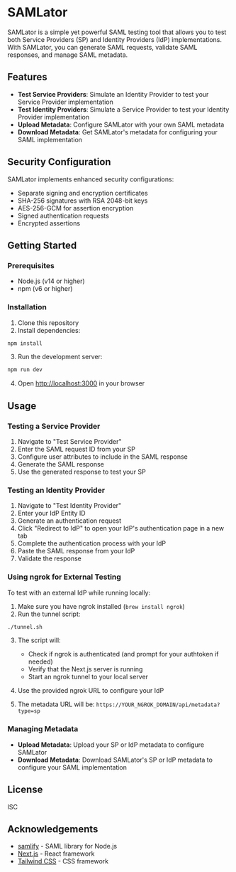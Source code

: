 # SAMLator

SAMLator is a simple yet powerful SAML testing tool that allows you to test both Service Providers (SP) and Identity Providers (IdP) implementations. With SAMLator, you can generate SAML requests, validate SAML responses, and manage SAML metadata.

## Features

- **Test Service Providers**: Simulate an Identity Provider to test your Service Provider implementation
- **Test Identity Providers**: Simulate a Service Provider to test your Identity Provider implementation
- **Upload Metadata**: Configure SAMLator with your own SAML metadata
- **Download Metadata**: Get SAMLator's metadata for configuring your SAML implementation

## Security Configuration

SAMLator implements enhanced security configurations:

- Separate signing and encryption certificates
- SHA-256 signatures with RSA 2048-bit keys
- AES-256-GCM for assertion encryption
- Signed authentication requests
- Encrypted assertions

## Getting Started

### Prerequisites

- Node.js (v14 or higher)
- npm (v6 or higher)

### Installation

1. Clone this repository
2. Install dependencies:

```bash
npm install
```

3. Run the development server:

```bash
npm run dev
```

4. Open [http://localhost:3000](http://localhost:3000) in your browser

## Usage

### Testing a Service Provider

1. Navigate to "Test Service Provider"
2. Enter the SAML request ID from your SP
3. Configure user attributes to include in the SAML response
4. Generate the SAML response
5. Use the generated response to test your SP

### Testing an Identity Provider

1. Navigate to "Test Identity Provider"
2. Enter your IdP Entity ID
3. Generate an authentication request
4. Click "Redirect to IdP" to open your IdP's authentication page in a new tab
5. Complete the authentication process with your IdP
6. Paste the SAML response from your IdP
7. Validate the response

### Using ngrok for External Testing

To test with an external IdP while running locally:

1. Make sure you have ngrok installed (`brew install ngrok`)
2. Run the tunnel script:

```bash
./tunnel.sh
```

3. The script will:
   - Check if ngrok is authenticated (and prompt for your authtoken if needed)
   - Verify that the Next.js server is running
   - Start an ngrok tunnel to your local server
   
4. Use the provided ngrok URL to configure your IdP
5. The metadata URL will be: `https://YOUR_NGROK_DOMAIN/api/metadata?type=sp`

### Managing Metadata

- **Upload Metadata**: Upload your SP or IdP metadata to configure SAMLator
- **Download Metadata**: Download SAMLator's SP or IdP metadata to configure your SAML implementation

## License

ISC

## Acknowledgements

- [samlify](https://github.com/tngan/samlify) - SAML library for Node.js
- [Next.js](https://nextjs.org/) - React framework
- [Tailwind CSS](https://tailwindcss.com/) - CSS framework

